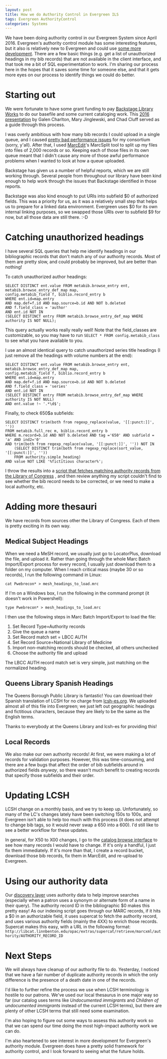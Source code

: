 ```yaml
---
layout: post
title: How we do Authority Control in Evergreen ILS
tags: Evergreen AuthorityControl
categories: Systems
---
```


We have been doing authority control in our Evergreen System since April 2016.  Evergreen's authority control module
has some interesting features, but it also is relatively new to Evergreen and could use [some more development](https://bugs.launchpad.net/evergreen/+bugs?field.tag=authority).
There are a few basic things (e.g. get a list of unauthorized headings in my bib records) that are not available
in the client interface, and that took me a bit of SQL experimentation to work.  I'm sharing our process here in the
hopes that it saves some time for someone else, and that it gets more eyes on our process to identify things we could
do better.

Starting out
============

We were fortunate to have some grant funding to pay [Backstage Library Works](http://bslw.com/) to do our basefile and
some current cataloging work.  This [2016 presentation](https://evergreen-ils.org/wp-content/uploads/2015/11/eg16-CatalogingForester_reduce.pptx)
by Galen Charlton, Mary Jinglewski, and Chad Cluff served as a guide through this process.

I was overly ambitious with how many bib records I could upload in a single queue, and I caused [pretty bad performance issues](https://bugs.launchpad.net/evergreen/+bug/1581552)
for my consortium (sorry, y'all).  After that, I used [MarcEdit](http://marcedit.reeset.net/)'s MarcSplit tool to split
up my files into files of 2,000 records or so.  Keeping each of those files in its own queue meant that I didn't cause any
more of those awful performance problems when I wanted to look at how a queue uploaded.

Backstage has given us a number of helpful reports, which we are still working through.  Several people from throughout
our library have been kind enough to help work through the issues that Backstage identified in those reports.

Backstage was also kind enough to put URIs into subfield $0 of authorized fields.  This was a priority for us, as it was
a relatively small step that helps us to prepare for a linked data environment.  Evergreen uses $0 for its own internal
linking purposes, so we swapped those URIs over to subfield $9 for now, but all those data are still there. :-D

Catching unauthorized headings
==============================

I have several SQL queries that help me identify headings in our bibliographic records that don't match any of our authority
records.  Most of them are pretty slow, and could probably be improved, but are better than nothing!

To catch unauthorized author headings:

    SELECT DISTINCT ent.value FROM metabib.browse_entry ent, metabib.browse_entry_def_map map,
    config.metabib_field f, biblio.record_entry b
    WHERE ent.id=map.entry
    AND map.def=f.id AND map.source=b.id AND NOT b.deleted
    AND f.field_class = 'author'
    AND ent.id NOT IN
    (SELECT DISTINCT entry FROM metabib.browse_entry_def_map WHERE authority IS NOT NULL);

This query actually works really really well!  Note that the field_classes are customizable, so you may have to run
`SELECT * FROM config.metabib_class` to see what you have available to you.

I use an almost identical query to catch unauthorized series title headings (I just remove all the headings with volume
numbers at the end):

    SELECT DISTINCT ent.value FROM metabib.browse_entry ent, metabib.browse_entry_def_map map,
    config.metabib_field f, biblio.record_entry b
    WHERE ent.id=map.entry
    AND map.def=f.id AND map.source=b.id AND NOT b.deleted
    AND f.field_class = 'series'
    AND ent.id NOT IN
    (SELECT DISTINCT entry FROM metabib.browse_entry_def_map WHERE authority IS NOT NULL)
    AND ent.value !~ '.*\d$';

Finally, to check 650$a subfields:

    SELECT DISTINCT trim(both from regexp_replace(value, '[[:punct:]]', ''))
    FROM metabib.full_rec m, biblio.record_entry b
    WHERE m.record=b.id AND NOT b.deleted AND tag ='650' AND subfield = 'a' AND ind2='0'
    AND trim(both from regexp_replace(value, '[[:punct:]]', '')) NOT IN
        (SELECT DISTINCT trim(both from regexp_replace(sort_value, '[[:punct:]]', ''))
        FROM authority.simple_heading)
    AND value NOT LIKE '%fictitious character%';
    
I throw the results into a [script that fetches matching authority records from the Library of Congress](https://github.com/sandbergja/dlc_authority_fetcher)
, and then review anything my script couldn't find to see whether the bib record needs to be corrected, or we need to make
a local authority, etc.

Adding more thesauri
====================

We have records from sources other the Library of Congress.  Each of them is pretty exciting in its own way.

Medical Subject Headings
------------------------

When we need a MeSH record, we usually just go to LocatorPlus, download the file, and upload it.  Rather than going through
the whole Marc Batch Import/Export process for every record, I usually just download them to a folder on my computer. When
I reach critical mass (maybe 30 or so records), I run the following command in Linux:

    cat Pwebrecon* > mesh_headings_to_load.mrc

If I'm on a Windows box, I run the following in the command prompt (it doesn't work in Powershell):

    type Pwebrecon* > mesh_headings_to_load.mrc

I then use the following steps in Marc Batch Import/Export to load the file:

1. Set Record Type=Authority records
2. Give the queue a name
3. Set Record match set = LBCC AUTH
4. Set Record Source=National Library of Medicine
5. Import non-matching records should be checked, all others unchecked
6. Choose the authority file and upload

The LBCC AUTH record match set is very simple, just matching on the normalized heading.

Queens Library Spanish Headings
-------------------------------

The Queens Borough Public Library is fantastic!  You can download their Spanish translation of LCSH for no charge from
[lcsh-es.org](http://lcsh-es.org).  We uploaded almost all of this file into Evergreen; we just left out geographic
headings and fictitious characters, because they are likely to be the same as the English terms.

Thanks to everybody at the Queens Library and lcsh-es for providing this!

Local Records
-------------

We also make our own authority records!  At first, we were making a lot of records for validation purposes.  However,
this was time-consuming, and there are a few bugs that affect the order of bib subfields around in authorized fields
_anyway_, so there wasn't much benefit to creating records that specify those subfields and their order.

Updating LCSH
=============

LCSH change on a monthly basis, and we try to keep up.  Unfortunately, so many of the LC's changes lately have been
switching 150s to 100s, and Evergreen isn't able to help too much with this process (it does not attempt to change bib
tags, so it would never swap a 650 into a 600).  I'd still like to see a better workflow for these updates.

In general, for X50 to X00 changes, I go to the
[catalog browse interface](http://libcat.linnbenton.edu/eg/opac/browse?locg=8) to see how many records I would have
to change.  If it's only a handful, I just fix them immediately.  If it's more than that, I create a record bucket,
download those bib records, fix them in MarcEdit, and re-upload to Evergreen.

Using our authority data
========================

Our [discovery layer](http://libfind.linnbenton.edu/) uses authority data to help improve searches (especially when
a patron uses a synonym or alternate form of a name in their query).  The authority record ID in the bibliographic $0
makes this pretty easy!  As our indexing script goes through our MARC records, if it hits a $0 in an authorizable field,
it uses supercat to fetch the authority record, and uses various authority fields (mainly the 4XX) to enrich those
records.  Supercat makes this easy, with a URL in the following format: `http://libcat.linnbenton.edu/opac/extras/supercat/retrieve/marcxml/authority/AUTHORITY_RECORD_ID`

Next Steps
==========

We will always have cleanup of our authority file to do.  Yesterday, I noticed that we have a fair number of duplicate
authority records in which the only difference is the presence of a death date in one of the records.

I'd like to further refine the process we use when LCSH terminology is hostile to our patrons.  We've used our local
thesaurus in one major way so far (our catalog uses terms like _Undocumented immigrants_ and _Children of undocumented immigrants_
instead of the current LCSH terms), but there are plenty of other LCSH terms that still need some examination.

I'm also hoping to figure out some ways to assess this authority work so that we can spend our time doing the most
high-impact authority work we can do.

I'm also heartened to see interest in more development for Evergreen's authority module.  Evergreen does have a pretty
solid framework for authority control, and I look forward to seeing what the future holds. 
